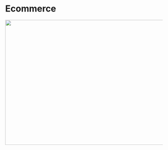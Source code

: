 # Ecommerce

<code><img height="400px" width="800px" src="https://raw.githubusercontent.com/VaneMedina/Tienda/master/images/img-page.jpeg"></code>
